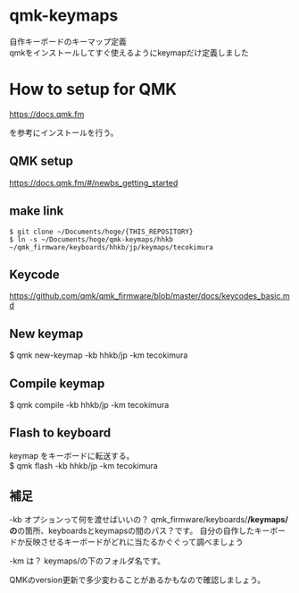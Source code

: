 # qmk-keymaps  
自作キーボードのキーマップ定義  
qmkをインストールしてすぐ使えるようにkeymapだけ定義しました

# How to setup for QMK  
https://docs.qmk.fm

を参考にインストールを行う。  


## QMK setup
https://docs.qmk.fm/#/newbs_getting_started

## make link

```
$ git clone ~/Documents/hoge/{THIS_REPOSITORY}
$ ln -s ~/Documents/hoge/qmk-keymaps/hhkb ~/qmk_firmware/keyboards/hhkb/jp/keymaps/tecokimura
```

## Keycode

https://github.com/qmk/qmk_firmware/blob/master/docs/keycodes_basic.md

## New keymap  

$ qmk new-keymap -kb hhkb/jp -km tecokimura  

## Compile keymap  

$ qmk compile -kb hhkb/jp -km tecokimura   

## Flash to keyboard  

keymap をキーボードに転送する。  
$ qmk flash -kb hhkb/jp -km tecokimura  

## 補足

-kb オプションって何を渡せばいいの？
qmk_firmware/keyboards/**/keymaps/
の**の箇所、keyboardsとkeymapsの間のパス？です。
自分の自作したキーボードか反映させるキーボードがどれに当たるかぐぐって調べましょう

-km は？
keymaps/の下のフォルダ名です。

QMKのversion更新で多少変わることがあるかもなので確認しましょう。

